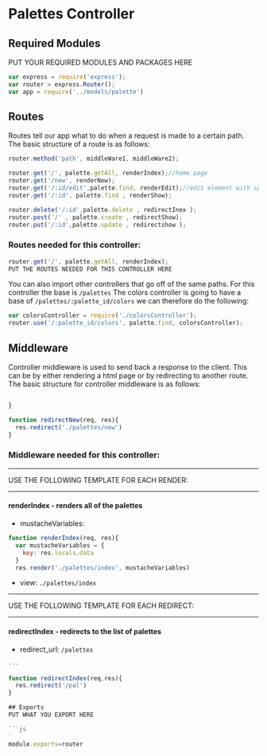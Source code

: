 # Palettes Controller

## Required Modules
PUT YOUR REQUIRED MODULES AND PACKAGES HERE
 ```js 
 var express = require('express');
 var router = express.Router();
 var app = require('../models/palette')


```
## Routes 
Routes tell our app what to do when a request is made to a certain path. The basic structure of a route is as follows:
```js
router.method('path', middleWare1, middleWare2);

```
```js 
router.get('/', palette.getAll, renderIndex);//home page
router.get('/new', renderNew);
router.get('/:id/edit',palette.find, renderEdit);//edit element with specific id
router.get('/:id', palette.find , renderShow);

router.delete('/:id',palette.delete , redirectInex );
router.post('/' , palette.create , redirectShow);
router.put('/:id',palette.update , redirectshow );


```
### Routes needed for this controller:
```js 
router.get('/', palette.getAll, renderIndex);
PUT THE ROUTES NEEDED FOR THIS CONTROLLER HERE
```
You can also import other controllers that go off of the same paths. For this controller the base is `/palettes` The colors controller is going to have a base of `/palettes/:palette_id/colors` we can therefore do the following:
```js
var colorsController = require('./colorsController');
router.use('/:palette_id/colors', palette.find, colorsController);
```

## Middleware
Controller middleware is used to send back a response to the client. This can be by either rendering a html page or by redirecting to another route. The basic structure for controller middleware is as follows:
```js

}

function redirectNew(req, res){
  res.redirect('./palettes/new')
}
```

### Middleware needed for this controller:

---

USE THE FOLLOWING TEMPLATE FOR EACH RENDER:

---
#### renderIndex - renders all of the palettes
- mustacheVariables: 
```js
function renderIndex(req, res){
  var mustacheVariables = {
    key: res.locals.data
  }
  res.render('./palettes/index', mustacheVariables)
```
- view: `./palettes/index`

---


USE THE FOLLOWING TEMPLATE FOR EACH REDIRECT:

---
#### redirectIndex - redirects to the list of palettes 
- redirect_url: `/palettes`
```js
---

function redirectIndex(req,res){
  res.redirect('/pal')
}

## Exports
PUT WHAT YOU EXPORT HERE

```js
`
module.exports=router
